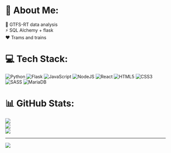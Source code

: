 # 💫 About Me:
🔭 GTFS-RT data analysis<br>⚡ SQL Alchemy + flask<br>❤️ Trams and trains


# 💻 Tech Stack:
![Python](https://img.shields.io/badge/python-3670A0?style=for-the-badge&logo=python&logoColor=ffdd54) ![Flask](https://img.shields.io/badge/flask-%23000.svg?style=for-the-badge&logo=flask&logoColor=white) ![JavaScript](https://img.shields.io/badge/javascript-%23323330.svg?style=for-the-badge&logo=javascript&logoColor=%23F7DF1E) ![NodeJS](https://img.shields.io/badge/node.js-6DA55F?style=for-the-badge&logo=node.js&logoColor=white) ![React](https://img.shields.io/badge/react-%2320232a.svg?style=for-the-badge&logo=react&logoColor=%2361DAFB) ![HTML5](https://img.shields.io/badge/html5-%23E34F26.svg?style=for-the-badge&logo=html5&logoColor=white) ![CSS3](https://img.shields.io/badge/css3-%231572B6.svg?style=for-the-badge&logo=css3&logoColor=white) ![SASS](https://img.shields.io/badge/SASS-hotpink.svg?style=for-the-badge&logo=SASS&logoColor=white) ![MariaDB](https://img.shields.io/badge/MariaDB-003545?style=for-the-badge&logo=mariadb&logoColor=white)
# 📊 GitHub Stats:
![](https://github-readme-stats.vercel.app/api?username=janDuszynski&theme=radical&hide_border=true&include_all_commits=true&count_private=false)<br/>
![](https://github-readme-streak-stats.herokuapp.com/?user=janDuszynski&theme=radical&hide_border=true)<br/>
![](https://github-readme-stats.vercel.app/api/top-langs/?username=janDuszynski&theme=radical&hide_border=true&include_all_commits=true&count_private=false&layout=compact)

---
[![](https://visitcount.itsvg.in/api?id=janDuszynski&icon=0&color=11)](https://visitcount.itsvg.in)
